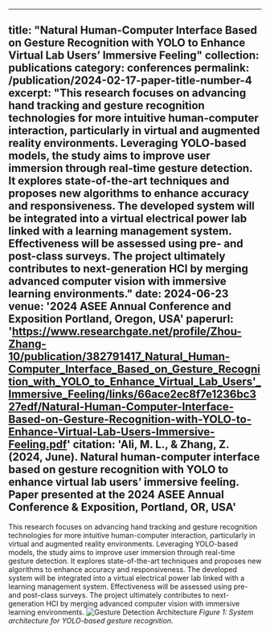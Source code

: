 <!-- ---
title: "Deep Auto Encoder based Chatbot for Discrete Math Course"
collection: publications
category: conferences
permalink: /publication/2024-02-17-paper-title-number-4
excerpt: "Chatbots are used for the facilitation of human agents by decreasing their involvement in manually done tasks. This Chatbot is developed for students of discrete mathematics. The dataset for this experiment is accumulated from 3 books of discrete mathematics. Our model is a variant of transformer known as Bert-base-NLI-mean-tokens. Bidirectional Encoder Representations from Transformers (BERT). SBERT library is used for the generation of queryresponse embeddings. This model is fine-tuned according to our dataset and provided this model to students with android based mobile App. This model results in increase in the knowledge of students. The same approach will be implemented for other subjects as well."
date: 2022-10-20
venue: '2022 International Conference on Recent Advances in Electrical Engineering & Computer Sciences (RAEE & CS)'
paperurl: 'https://ieeexplore.ieee.org/abstract/document/9954572'
citation: 'S. Ullah, M. Liaqat, A. Asif, A. Khan, U. Aslam and H. Asif, "Deep Auto Encoder based Chatbot for Discrete Math Course," 2022 International Conference on Recent Advances in Electrical Engineering & Computer Sciences (RAEE & CS), Islamabad, Pakistan, 2022, pp. 1-7, doi: 10.1109/RAEECS56511.2022.9954572.'
---

Chatbots are used for the facilitation of human agents by decreasing their involvement in manually done tasks. This Chatbot is developed for students of discrete mathematics. The dataset for this experiment is accumulated from 3 books of discrete mathematics. Our model is a variant of transformer known as Bert-base-NLI-mean-tokens. Bidirectional Encoder Representations from Transformers (BERT). SBERT library is used for the generation of queryresponse embeddings. This model is fine-tuned according to our dataset and provided this model to students with android based mobile App. This model results in increase in the knowledge of students. The same approach will be implemented for other subjects as well.

![Gesture Detection Architecture](ThreeStepProcess.png)
*Figure 1: System architecture for YOLO-based gesture recognition.* -->



---
title: "Natural Human-Computer Interface Based on Gesture Recognition with YOLO to Enhance Virtual Lab Users’ Immersive Feeling"
collection: publications
category: conferences
permalink: /publication/2024-02-17-paper-title-number-4
excerpt: "This research focuses on advancing hand tracking and gesture recognition technologies for more intuitive human-computer interaction, particularly in virtual and augmented reality environments. Leveraging YOLO-based models, the study aims to improve user immersion through real-time gesture detection. It explores state-of-the-art techniques and proposes new algorithms to enhance accuracy and responsiveness. The developed system will be integrated into a virtual electrical power lab linked with a learning management system. Effectiveness will be assessed using pre- and post-class surveys. The project ultimately contributes to next-generation HCI by merging advanced computer vision with immersive learning environments."
date: 2024-06-23
venue: '2024 ASEE Annual Conference and Exposition Portland, Oregon, USA'
paperurl: 'https://www.researchgate.net/profile/Zhou-Zhang-10/publication/382791417_Natural_Human-Computer_Interface_Based_on_Gesture_Recognition_with_YOLO_to_Enhance_Virtual_Lab_Users'_Immersive_Feeling/links/66ace2ec8f7e1236bc327edf/Natural-Human-Computer-Interface-Based-on-Gesture-Recognition-with-YOLO-to-Enhance-Virtual-Lab-Users-Immersive-Feeling.pdf'
citation: 'Ali, M. L., & Zhang, Z. (2024, June). Natural human-computer interface based on gesture recognition with YOLO to enhance virtual lab users’ immersive feeling. Paper presented at the 2024 ASEE Annual Conference & Exposition, Portland, OR, USA'
---

This research focuses on advancing hand tracking and gesture recognition technologies for more intuitive human-computer interaction, particularly in virtual and augmented reality environments. Leveraging YOLO-based models, the study aims to improve user immersion through real-time gesture detection. It explores state-of-the-art techniques and proposes new algorithms to enhance accuracy and responsiveness. The developed system will be integrated into a virtual electrical power lab linked with a learning management system. Effectiveness will be assessed using pre- and post-class surveys. The project ultimately contributes to next-generation HCI by merging advanced computer vision with immersive learning environments.
![Gesture Detection Architecture](ThreeStepProcess.png)
*Figure 1: System architecture for YOLO-based gesture recognition.*
